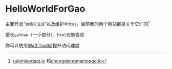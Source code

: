 # HelloWorldForGao

主要开发“`城墙守卫战`”以及维护`牢大oj`，目前我的两个网站都是关于它们的[^1]

擅长`python`（一小部分），`html`也勉强些

你可以使用[Watt Toolkit](https://steampp.net)提升访问速度

[^1]:[ruleinlaodaoj.io](https://helloworldforgao.github.io/ruleinlaodaoj.io) 和[chengqiangmainpage.io](https://helloworldforgao.github.io/chengqiangmainpage.io)